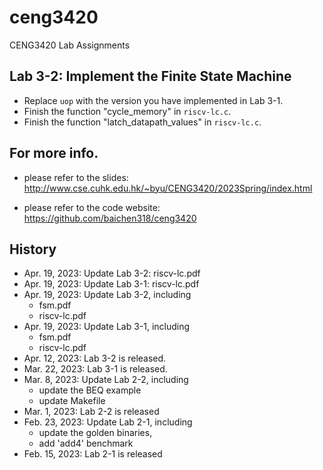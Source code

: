 # ceng3420
CENG3420 Lab Assignments

## Lab 3-2: Implement the Finite State Machine
* Replace `uop` with the version you have implemented in Lab 3-1.
* Finish the function "cycle_memory" in `riscv-lc.c`.
* Finish the function "latch_datapath_values" in `riscv-lc.c`.

## For more info.

- please refer to the slides: http://www.cse.cuhk.edu.hk/~byu/CENG3420/2023Spring/index.html

- please refer to the code website: https://github.com/baichen318/ceng3420

## History
* Apr. 19, 2023: Update Lab 3-2: riscv-lc.pdf
* Apr. 19, 2023: Update Lab 3-1: riscv-lc.pdf
* Apr. 19, 2023: Update Lab 3-2, including
	- fsm.pdf
	- riscv-lc.pdf
* Apr. 19, 2023: Update Lab 3-1, including
	- fsm.pdf
	- riscv-lc.pdf
* Apr. 12, 2023: Lab 3-2 is released.
* Mar. 22, 2023: Lab 3-1 is released.
* Mar.  8, 2023: Update Lab 2-2, including
    - update the BEQ example
    - update Makefile
* Mar.  1, 2023: Lab 2-2 is released
* Feb. 23, 2023: Update Lab 2-1, including
    - update the golden binaries,
    - add 'add4' benchmark
* Feb. 15, 2023: Lab 2-1 is released

